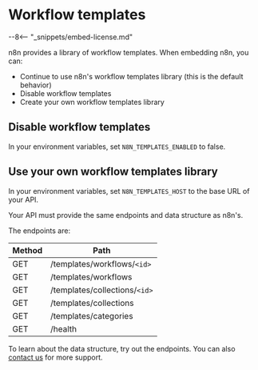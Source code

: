 # Workflow templates

--8<-- "_snippets/embed-license.md"

n8n provides a library of workflow templates. When embedding n8n, you can:

* Continue to use n8n's workflow templates library (this is the default behavior)
* Disable workflow templates
* Create your own workflow templates library

## Disable workflow templates

In your environment variables, set `N8N_TEMPLATES_ENABLED` to false.

## Use your own workflow templates library

In your environment variables, set `N8N_TEMPLATES_HOST` to the base URL of your API.

Your API must provide the same endpoints and data structure as n8n's.

The endpoints are:

| Method | Path |
| ------ | ---- |
| GET | /templates/workflows/`<id>` |
| GET | /templates/workflows |
| GET | /templates/collections/`<id>` |
| GET | /templates/collections | 
| GET | /templates/categories |
| GET | /health |

To learn about the data structure, try out the endpoints. You can also [contact us](mailto:support@n8n.io) for more support.
